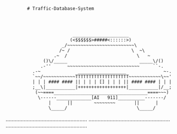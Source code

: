             # Traffic-Database-System




                             _____________________
                            (<$$$$$$>#####<::::::>)
                         _/~~~~~~~~~~~~~~~~~~~~~~~~~\
                        /~ /                       \  ~\
                      .~  /                          \   ~
                  ()\/_____                           _____\/()
                 .-''      ~~~~~~~~~~~~~~~~~~~~~~~~~~~     ``-.
              .-~              __________________              ~-.
              `~~/~~~~~~~~~~~~TTTTTTTTTTTTTTTTTTTT~~~~~~~~~~~~\~~'
              | | | #### #### || | | | [] | | | || #### #### | | |
              ;__\|___________|++++++++++++++++++|___________|/__;
               (~~====___________________________________====~~~)
                \------_____________[AI   911]__________-------/
                    |      ||        ~~~~~~~~       ||      |
                    \_____/                          \_____/











......................................................
......................................................
......................................................
